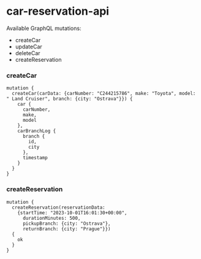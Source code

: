 # car-reservation-api


Available GraphQL mutations:
- createCar
- updateCar
- deleteCar
- createReservation

### createCar
```
mutation {
  createCar(carData: {carNumber: "C244215786", make: "Toyota", model: " Land Cruiser", branch: {city: "Ostrava"}}) {
    car {
      carNumber,
      make,
      model
    },
    carBranchLog {
      branch {
        id,
        city
      },
      timestamp
    }
  }
}
```

### createReservation
```
mutation {
  createReservation(reservationData: 
    {startTime: "2023-10-01T16:01:30+00:00", 
      durationMinutes: 500, 
      pickupBranch: {city: "Ostrava"}, 
      returnBranch: {city: "Prague"}}) 
  {
    ok
  }
}
```
